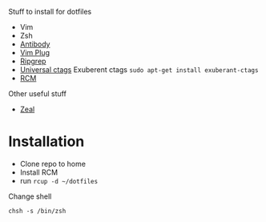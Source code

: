 Stuff to install for dotfiles

- Vim
- Zsh
- [Antibody](https://github.com/getantibody/antibody)
- [Vim Plug](https://github.com/junegunn/vim-plug)
- [Ripgrep](https://github.com/BurntSushi/ripgrep)
- [Universal ctags](https://github.com/universal-ctags/ctags) Exuberent ctags `sudo apt-get install exuberant-ctags`
- [RCM](https://github.com/thoughtbot/rcm)

Other useful stuff

- [Zeal](https://zealdocs.org/)

#  Installation

- Clone repo to home
- Install RCM
- run `rcup -d ~/dotfiles`

Change shell

`chsh -s /bin/zsh`

